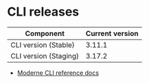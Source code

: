 # CLI releases

| Component             | Current version |
| --------------------- | --------------- |
| CLI version (Stable)  | 3.11.1          |
| CLI version (Staging) | 3.17.2          |

* [Moderne CLI reference docs](../user-documentation/moderne-cli/cli-reference.md)

